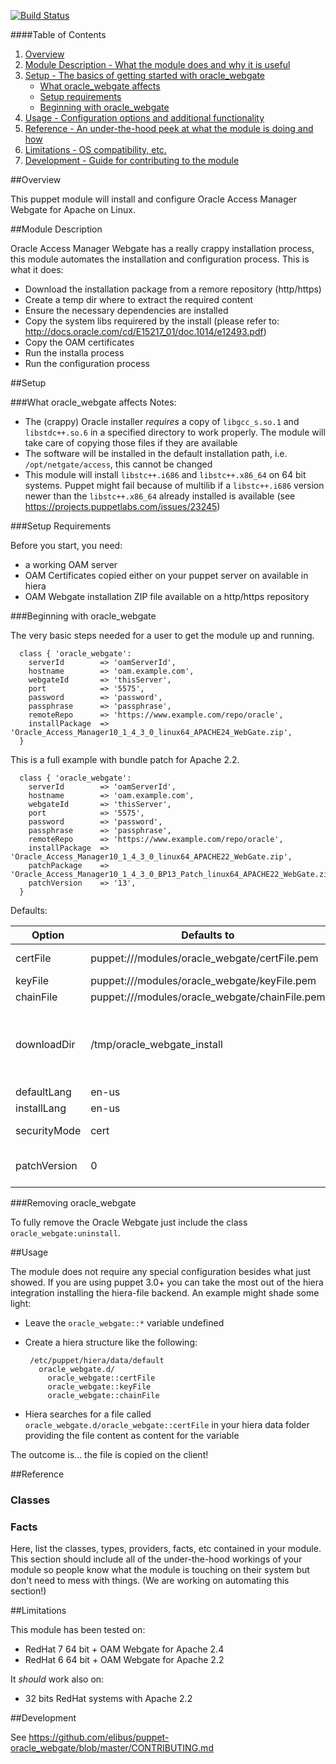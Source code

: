 [![Build Status](https://travis-ci.org/elibus/puppet-oracle_webgate.svg)](https://travis-ci.org/elibus/puppet-oracle_webgate)

####Table of Contents

1. [Overview](#overview)
2. [Module Description - What the module does and why it is useful](#module-description)
3. [Setup - The basics of getting started with oracle_webgate](#setup)
    * [What oracle_webgate affects](#what-oracle_webgate-affects)
    * [Setup requirements](#setup-requirements)
    * [Beginning with oracle_webgate](#beginning-with-oracle_webgate)
4. [Usage - Configuration options and additional functionality](#usage)
5. [Reference - An under-the-hood peek at what the module is doing and how](#reference)
5. [Limitations - OS compatibility, etc.](#limitations)
6. [Development - Guide for contributing to the module](#development)

##Overview

This puppet module will install and configure Oracle Access Manager Webgate for Apache on Linux.

##Module Description

Oracle Access Manager Webgate has a really crappy installation process, this module automates the installation and configuration process.
This is what it does:
 - Download the installation package from a remore repository (http/https)
 - Create a temp dir where to extract the required content
 - Ensure the necessary dependencies are installed
 - Copy the system libs requirered by the install (please refer to: http://docs.oracle.com/cd/E15217_01/doc.1014/e12493.pdf)
 - Copy the OAM certificates
 - Run the installa process
 - Run the configuration process

##Setup

###What oracle_webgate affects
Notes:
 - The (crappy) Oracle installer *requires* a copy of `libgcc_s.so.1` and `libstdc++.so.6` in a specified directory to work properly. The module will take care of copying those files if they are available
 - The software will be installed in the default installation path, i.e. `/opt/netgate/access`, this cannot be changed
 - This module will install `libstc++.i686` and `libstc++.x86_64` on 64 bit systems. Puppet might fail because of multilib if a  `libstc++.i686` version newer than the `libstc++.x86_64` already installed is available (see https://projects.puppetlabs.com/issues/23245)

###Setup Requirements

Before you start, you need:
 - a working OAM server
 - OAM Certificates copied either on your puppet server on available in hiera
 - OAM Webgate installation ZIP file available on a http/https repository

###Beginning with oracle_webgate

The very basic steps needed for a user to get the module up and running.

      class { 'oracle_webgate':
        serverId        => 'oamServerId',
        hostname        => 'oam.example.com',
        webgateId       => 'thisServer',
        port            => '5575',
        password        => 'password',
        passphrase      => 'passphrase',
        remoteRepo      => 'https://www.example.com/repo/oracle',
        installPackage  => 'Oracle_Access_Manager10_1_4_3_0_linux64_APACHE24_WebGate.zip',
      }

This is a full example with bundle patch for Apache 2.2.

      class { 'oracle_webgate':
        serverId        => 'oamServerId',
        hostname        => 'oam.example.com',
        webgateId       => 'thisServer',
        port            => '5575',
        password        => 'password',
        passphrase      => 'passphrase',
        remoteRepo      => 'https://www.example.com/repo/oracle',
        installPackage  => 'Oracle_Access_Manager10_1_4_3_0_linux64_APACHE22_WebGate.zip',
        patchPackage    => 'Oracle_Access_Manager10_1_4_3_0_BP13_Patch_linux64_APACHE22_WebGate.zip',
        patchVersion    => '13',
      }

Defaults:

| Option      | Defaults to                                     | Description                                               |
|-------------|-------------------------------------------------|-----------------------------------------------------------|
|certFile     | puppet:///modules/oracle_webgate/certFile.pem   | Certificate file                                          |
|keyFile      | puppet:///modules/oracle_webgate/keyFile.pem    | Key file                                                  |
|chainFile    | puppet:///modules/oracle_webgate/chainFile.pem  | Chain file                                                |
|downloadDir  | /tmp/oracle_webgate_install                     | Temp dir where to download and unzip installation files   |
|defaultLang  | en-us                                           |                                                           |
|installLang  | en-us                                           |                                                           |
|securityMode | cert                                            | See Oracle docs                                           |
|patchVersion | 0                                               | Version of the bundle patch                               |

###Removing oracle_webgate

To fully remove the Oracle Webgate just include the class `oracle_webgate:uninstall`.


##Usage

The module does not require any special configuration besides what just showed.
If you are using puppet 3.0+ you can take the most out of the hiera integration installing the hiera-file backend. An example might shade some light:
 - Leave the `oracle_webgate::*` variable undefined
 - Create a hiera structure like the following:

        /etc/puppet/hiera/data/default
          oracle_webgate.d/
            oracle_webgate::certFile
            oracle_webgate::keyFile
            oracle_webgate::chainFile
 - Hiera searches for a file called `oracle_webgate.d/oracle_webgate::certFile` in your hiera data folder providing the file content as content for the variable

 The outcome is... the file is copied on the client!



##Reference

### Classes

### Facts
Here, list the classes, types, providers, facts, etc contained in your module. This section should include all of the under-the-hood workings of your module so people know what the module is touching on their system but don't need to mess with things. (We are working on automating this section!)

##Limitations

This module has been tested on:
 - RedHat 7 64 bit + OAM Webgate for Apache 2.4
 - RedHat 6 64 bit + OAM Webgate for Apache 2.2

It *should* work also on:
 - 32 bits RedHat systems with Apache 2.2


##Development

See https://github.com/elibus/puppet-oracle_webgate/blob/master/CONTRIBUTING.md
